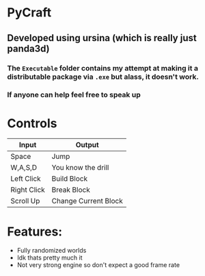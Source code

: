 # PyCraft

## Developed using ursina (which is really just panda3d)
### The `Executable` folder contains my attempt at making it a distributable package via `.exe` but alass, it doesn't work.
### If anyone can help feel free to speak up

# Controls
| Input      | Output      |
| ------------- | ------------- |
| Space | Jump |
| W,A,S,D | You know the drill |
| Left Click | Build Block |
| Right Click | Break Block |
| Scroll Up | Change Current Block |

# Features:
- Fully randomized worlds
- Idk thats pretty much it
- Not very strong engine so don't expect a good frame rate
